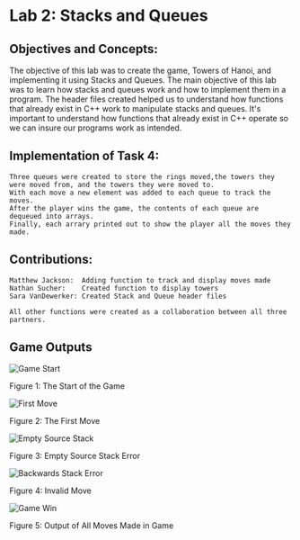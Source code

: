 # Lab 2: Stacks and Queues

## Objectives and Concepts:
   The objective of this lab was to create the game, Towers of Hanoi, and implementing it using Stacks and Queues.
   The main objective of this lab was to learn how stacks and queues work and how to implement them in a program.
   The header files created helped us to understand how functions that already exist in C++ work to manipulate stacks and queues.
   It's important to understand how functions that already exist in C++ operate so we can insure our programs work as intended.

## Implementation of Task 4:
    Three queues were created to store the rings moved,the towers they were moved from, and the towers they were moved to. 
    With each move a new element was added to each queue to track the moves.
    After the player wins the game, the contents of each queue are dequeued into arrays.
    Finally, each arrary printed out to show the player all the moves they made.

## Contributions:
    Matthew Jackson:  Adding function to track and display moves made
    Nathan Sucher:    Created function to display towers
    Sara VanDewerker: Created Stack and Queue header files
    
    All other functions were created as a collaboration between all three partners.
    
## Game Outputs
![Game Start](/images/gameStart.PNG)

Figure 1: The Start of the Game

![First Move](/images/firstMove.PNG)

Figure 2: The First Move

![Empty Source Stack](/images/emptySourceStack.PNG)

Figure 3: Empty Source Stack Error

![Backwards Stack Error](/images/backwardsStackError.PNG)

Figure 4: Invalid Move

![Game Win](/images/gameWin.PNG)

Figure 5: Output of All Moves Made in Game

